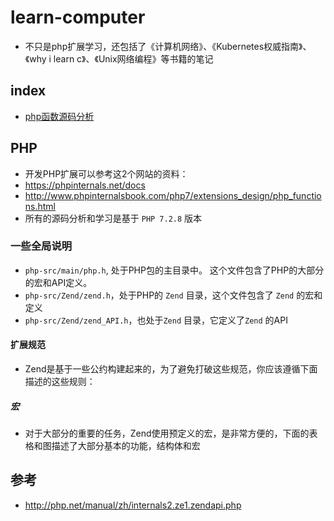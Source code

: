 # learn-computer
* 不只是php扩展学习，还包括了《计算机网络》、《Kubernetes权威指南》、《why i learn c》、《Unix网络编程》等书籍的笔记

## index
* [php函数源码分析](./src/function)

## PHP
* 开发PHP扩展可以参考这2个网站的资料：
* https://phpinternals.net/docs
* http://www.phpinternalsbook.com/php7/extensions_design/php_functions.html 
* 所有的源码分析和学习是基于 `PHP 7.2.8` 版本

### 一些全局说明
* `php-src/main/php.h`, 处于PHP包的主目录中。 这个文件包含了PHP的大部分的宏和API定义。
* `php-src/Zend/zend.h`，处于PHP的 `Zend` 目录，这个文件包含了 `Zend` 的宏和定义
* `php-src/Zend/zend_API.h`，也处于`Zend` 目录，它定义了`Zend` 的API

#### 扩展规范
* Zend是基于一些公约构建起来的，为了避免打破这些规范，你应该遵循下面描述的这些规则：

##### 宏
* 对于大部分的重要的任务，Zend使用预定义的宏，是非常方便的，下面的表格和图描述了大部分基本的功能，结构体和宏




## 参考
* http://php.net/manual/zh/internals2.ze1.zendapi.php

